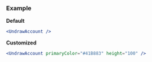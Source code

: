 ### Example

**Default**
```jsx
<UndrawAccount />
```

**Customized**
```jsx
<UndrawAccount primaryColor="#41B883" height="100" />
```
